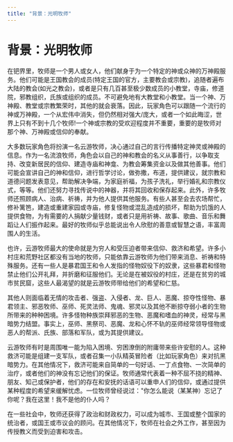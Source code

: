 ```yaml
---
title: "背景：光明牧师"
---
```

# 背景：光明牧师

在钯界里，牧师是一个男人或女人，他们献身于为一个特定的神或众神的万神殿服务。他们可能是王国教会的成员(特定王国的官方，主要教会或宗教)，追随者遍布大陆的教会(如光之教会)，或者是只有几百甚至极少数成员的小教堂，寺庙，修道院，邪教组织，氏族或组织的成员。不可避免地有大教堂和小教堂。当一个神、万神殿、教堂或宗教繁荣时，其他的就会衰落。因此，玩家角色可以跟随一个流行的神或万神殿，一个从宏伟中消失，但仍然相对强大/庞大，或者一个如此晦涩，世界上只有不到十几个牧师!一个神或宗教的受欢迎程度并不重要，重要的是牧师对那个神、万神殿或信仰的奉献。

大多数玩家角色将扮演一名云游牧师，决心通过自己的言行传播特定神灵或神殿的信息。作为一名流浪牧师，角色会以自己的神和教会的名义从事善行，以争取支持、改变新居民的信仰、建造寺庙和神龛、为教会筹集资金以及做其他善事。他们可能会宣讲自己的神和信仰，进行哲学讨论，做弥撒，布道，提供建议，就宗教和道德问题发表意见，帮助解决争端，为家庭祈福，为孩子洗礼，举行婚礼和宗教仪式，等等。他们还努力寻找传说中的神器，并将其回收和保存起来。此外，许多牧师还照顾病人、治病、祈祷，并为他人提供其他服务。有些人甚至会去农场帮忙，修补篱笆，建造或重建家园或寺庙，修复怪物或混乱造成的损坏，帮助为饥饿的人提供食物，为有需要的人捐献少量钱财，或者只是用祈祷、故事、歌曲、音乐和舞蹈让人们振作起来。最好的牧师似乎总能说出令人欣慰的善意或智慧之语，丰富周围人的生活。

也许，云游牧师最大的使命就是为穷人和受压迫者带来信仰、救济和希望。许多小村庄和荒野社区都没有当地的牧师，只能依靠云游牧师为他们带来消息、祈祷和特殊服务。还有一些人是暴君国王和令人发指的怪物奴役下的奴隶，这些暴君和怪物禁止他们公开礼拜，并折磨和征服他们。无论是在被奴役的村庄，还是在贫穷的城市贫民窟，这些人最渴望的就是云游牧师带给他们的希望和仁慈。

其他人则面临着无情的攻击者、强盗、入侵者、龙、巨人、恶魔、掠夺性怪物、暴君领主、邪恶牧师、巫师、死灵法师、鬼魂、邪灵以及其他不断掠夺弱小者的生物所带来的种种困境。许多怪物种族崇拜邪恶的生物、恶魔和嗜血的神灵，经常与黑暗势力结盟。事实上，巫师、黑祭司、恶魔、龙和心怀不轨的巫师经常领导怪物或恶人的帮派、氏族、部落和军队，或为其提供建议。

云游牧师有时是周围唯一能为陷入困境、穷困潦倒的附庸带来些许安慰的人。这种救济可能是组建一支军队，或者召集一小队精英冒险者（比如玩家角色）来对抗黑暗势力。在其他情况下，救济可能来自简单的一句好话、一丁点食物、一次简单的治疗，或者他们的神没有忘记他们的保证。牧师通常代表着一种不屈不挠的精神、朋友、知己或保护者，他们的存在和安抚的话语可以重申人们的信仰，或通过提供某种程度的希望来缓解忧虑。一位牧师曾经说过："你怎么能说（某某神）忘记了你呢？我在这里！我不是他的仆人吗？

在一些社会中，牧师还获得了政治和财政权力，可以成为城市、王国或整个国家的统治者，或国王或市议会的顾问。在其他情况下，牧师在社会之外工作，甚至因为传授教义而受到迫害和攻击。
